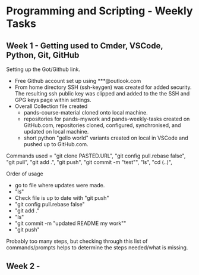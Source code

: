# Programming and Scripting - Weekly Tasks

## Week 1 - Getting used to Cmder, VSCode, Python, Git, GitHub

Setting up the Got/Github link.
- Free Github account set up using ***@outlook.com
- From home directory SSH (ssh-keygen) was created for added security. The resulting ssh public key was clipped and added to the the SSH and GPG keys page within settings.
- Overall Collection file created
    - pands-course-material cloned onto local machine.
    - repositories for pands-mywork and pands-weekly-tasks created on GitHub.com, repositories cloned, configured, synchronised, and updated on local machine.
    - short python "gello world" variants created on local in VSCode and pushed up to GitHub.com.

Commands used = "git clone PASTED.URL", "git config pull.rebase false", "git pull", "git add .", "git push", "git commit -m "test"", "ls", "cd (..)", 

Order of usage
 - go to file where updates were made.
 - "ls"
 - Check file is up to date with "git push"
 - "git config pull.rebase false"
 - "git add ."
 - "ls"
 - "git commit -m "updated README my work""
 - "git push"

 Probably too many steps, but checking through this list of commands/prompts helps to determine the steps needed/what is missing.

## Week 2 - 
